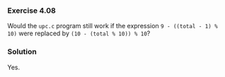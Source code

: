 ### Exercise 4.08

Would the `upc.c` program still work if the expression `9 - ((total - 1) % 10)`
were replaced by `(10 - (total % 10)) % 10`?

### Solution

Yes.
